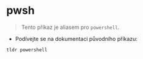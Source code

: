 # pwsh

> Tento příkaz je aliasem pro `powershell`.

- Podívejte se na dokumentaci původního příkazu:

`tldr powershell`
